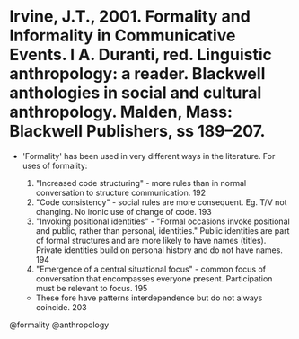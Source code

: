 # Irvine, J.T., 2001. Formality and Informality in Communicative Events.  I A. Duranti, red. Linguistic anthropology: a reader. Blackwell anthologies in social and cultural anthropology. Malden, Mass: Blackwell Publishers, ss 189–207.

- 'Formality' has been used in very different ways in the literature. For uses of formality:
  1. "Increased code structuring" - more rules than in normal conversation to structure communication. 192
  2. "Code consistency" - social rules are more consequent. Eg. T/V not changing. No ironic use of change of code. 193
  3. "Invoking positional identities" - "Formal occasions invoke positional and public, rather than personal, identities." Public identities are part of formal structures and are more likely to have names (titles). Private identities build on personal history and do not have names. 194
  4. "Emergence of a central situational focus" - common focus of conversation that encompasses everyone present. Participation must be relevant to focus. 195

  - These fore have patterns interdependence but do not always coincide. 203

@formality
@anthropology
